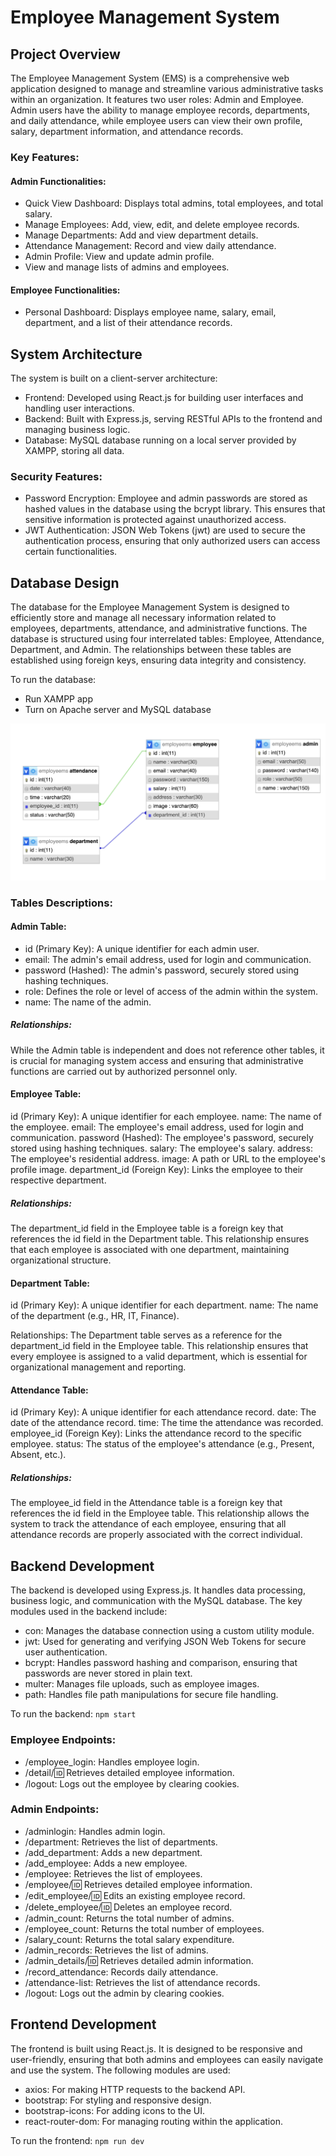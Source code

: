 # Employee Management System

## Project Overview

The Employee Management System (EMS) is a comprehensive web application designed to manage and streamline various administrative tasks within an organization. It features two user roles: Admin and Employee. Admin users have the ability to manage employee records, departments, and daily attendance, while employee users can view their own profile, salary, department information, and attendance records.

### Key Features:

#### Admin Functionalities:

- Quick View Dashboard: Displays total admins, total employees, and total salary.
- Manage Employees: Add, view, edit, and delete employee records.
- Manage Departments: Add and view department details.
- Attendance Management: Record and view daily attendance.
- Admin Profile: View and update admin profile.
- View and manage lists of admins and employees.

#### Employee Functionalities:

- Personal Dashboard: Displays employee name, salary, email, department, and a list of their attendance records.

## System Architecture

The system is built on a client-server architecture:

- Frontend: Developed using React.js for building user interfaces and handling user interactions.
- Backend: Built with Express.js, serving RESTful APIs to the frontend and managing business logic.
- Database: MySQL database running on a local server provided by XAMPP, storing all data.

### Security Features:

- Password Encryption: Employee and admin passwords are stored as hashed values in the database using the bcrypt library. This ensures that sensitive information is protected against unauthorized access.
- JWT Authentication: JSON Web Tokens (jwt) are used to secure the authentication process, ensuring that only authorized users can access certain functionalities.

## Database Design

The database for the Employee Management System is designed to efficiently store and manage all necessary information related to employees, departments, attendance, and administrative functions. The database is structured using four interrelated tables: Employee, Attendance, Department, and Admin. The relationships between these tables are established using foreign keys, ensuring data integrity and consistency.

To run the database:

- Run XAMPP app
- Turn on Apache server and MySQL database

![database-design](/report-images/database-design.png)

### Tables Descriptions:

#### Admin Table:

- id (Primary Key): A unique identifier for each admin user.
- email: The admin's email address, used for login and communication.
- password (Hashed): The admin's password, securely stored using hashing techniques.
- role: Defines the role or level of access of the admin within the system.
- name: The name of the admin.

##### Relationships:

While the Admin table is independent and does not reference other tables, it is crucial for managing system access and ensuring that administrative functions are carried out by authorized personnel only.

#### Employee Table:

id (Primary Key): A unique identifier for each employee.
name: The name of the employee.
email: The employee's email address, used for login and communication.
password (Hashed): The employee's password, securely stored using hashing techniques.
salary: The employee's salary.
address: The employee's residential address.
image: A path or URL to the employee's profile image.
department_id (Foreign Key): Links the employee to their respective department.

##### Relationships:

The department_id field in the Employee table is a foreign key that references the id field in the Department table. This relationship ensures that each employee is associated with one department, maintaining organizational structure.

#### Department Table:

id (Primary Key): A unique identifier for each department.
name: The name of the department (e.g., HR, IT, Finance).

Relationships:
The Department table serves as a reference for the department_id field in the Employee table. This relationship ensures that every employee is assigned to a valid department, which is essential for organizational management and reporting.

#### Attendance Table:

id (Primary Key): A unique identifier for each attendance record.
date: The date of the attendance record.
time: The time the attendance was recorded.
employee_id (Foreign Key): Links the attendance record to the specific employee.
status: The status of the employee's attendance (e.g., Present, Absent, etc.).

##### Relationships:

The employee_id field in the Attendance table is a foreign key that references the id field in the Employee table. This relationship allows the system to track the attendance of each employee, ensuring that all attendance records are properly associated with the correct individual.

## Backend Development

The backend is developed using Express.js. It handles data processing, business logic, and communication with the MySQL database. The key modules used in the backend include:

- con: Manages the database connection using a custom utility module.
- jwt: Used for generating and verifying JSON Web Tokens for secure user authentication.
- bcrypt: Handles password hashing and comparison, ensuring that passwords are never stored in plain text.
- multer: Manages file uploads, such as employee images.
- path: Handles file path manipulations for secure file handling.

To run the backend: `npm start`

### Employee Endpoints:

- /employee_login: Handles employee login.
- /detail/:id: Retrieves detailed employee information.
- /logout: Logs out the employee by clearing cookies.

### Admin Endpoints:

- /adminlogin: Handles admin login.
- /department: Retrieves the list of departments.
- /add_department: Adds a new department.
- /add_employee: Adds a new employee.
- /employee: Retrieves the list of employees.
- /employee/:id: Retrieves detailed employee information.
- /edit_employee/:id: Edits an existing employee record.
- /delete_employee/:id: Deletes an employee record.
- /admin_count: Returns the total number of admins.
- /employee_count: Returns the total number of employees.
- /salary_count: Returns the total salary expenditure.
- /admin_records: Retrieves the list of admins.
- /admin_details/:id: Retrieves detailed admin information.
- /record_attendance: Records daily attendance.
- /attendance-list: Retrieves the list of attendance records.
- /logout: Logs out the admin by clearing cookies.

## Frontend Development

The frontend is built using React.js. It is designed to be responsive and user-friendly, ensuring that both admins and employees can easily navigate and use the system. The following modules are used:

- axios: For making HTTP requests to the backend API.
- bootstrap: For styling and responsive design.
- bootstrap-icons: For adding icons to the UI.
- react-router-dom: For managing routing within the application.

To run the frontend: `npm run dev`
